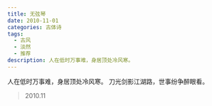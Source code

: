 ```yaml
---
title: 无弦琴
date: 2010-11-01
categories: 古体诗
tags:
  - 古风
  - 淡然
  - 推荐
description: 人在低时万事难，身居顶处冷风寒。
---
```


人在低时万事难，身居顶处冷风寒。
刀光剑影江湖路，世事纷争醉眼看。

> 2010.11